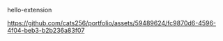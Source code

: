 hello-extension

https://github.com/cats256/portfolio/assets/59489624/fc9870d6-4596-4f04-beb3-b2b236a83f07
